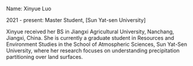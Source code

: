 Name: Xinyue Luo 


2021 - present: Master Student, [Sun Yat-sen University]


Xinyue received her BS in Jiangxi Agricultural University, Nanchang, Jiangxi, China. She is currently a graduate student in Resources and Environment Studies in the School of Atmospheric Sciences, Sun Yat-Sen University, where her research focuses on understanding precipitation partitioning over land surfaces.